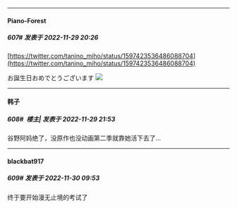 

*****

####  Piano-Forest  
##### 607#       发表于 2022-11-29 20:26

[https://twitter.com/tanino_miho/status/1597423536486088704](https://twitter.com/tanino_miho/status/1597423536486088704)

お誕生日おめでとうございます
<img src="https://p.sda1.dev/8/19bf0effd06fe36f17415ed1954d9027/20221129_202543.jpg" referrerpolicy="no-referrer">



*****

####  韩子  
##### 608#         楼主| 发表于 2022-11-29 21:53

谷野阿妈绝了，没原作也没动画第二季就靠她活下去了…



*****

####  blackbat917  
##### 609#       发表于 2022-11-30 09:53

终于要开始漫无止境的考试了


